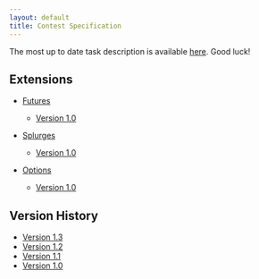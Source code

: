 ```yaml
---
layout: default
title: Contest Specification
---
```


The most up to date task description is available
[here](http://icfpcontest2017.github.io/static/task.pdf). Good
luck!

Extensions
----

  - [Futures](https://icfpcontest2017.github.io/static/task-futures.pdf)
    - [Version 1.0](https://icfpcontest2017.github.io/static/task-futures-v1.0.pdf)

  - [Splurges](https://icfpcontest2017.github.io/static/task-splurges.pdf)
    - [Version 1.0](https://icfpcontest2017.github.io/static/task-splurges-v1.0.pdf)

  - [Options](https://icfpcontest2017.github.io/static/task-options.pdf)
    - [Version 1.0](https://icfpcontest2017.github.io/static/task-options-v1.0.pdf)

Version History
----

 - [Version 1.3](https://icfpcontest2017.github.io/static/task-v1.3.pdf)
 - [Version 1.2](https://icfpcontest2017.github.io/static/task-v1.2.pdf)
 - [Version 1.1](https://icfpcontest2017.github.io/static/task-v1.1.pdf)
 - [Version 1.0](https://icfpcontest2017.github.io/static/task-v1.0.pdf)

